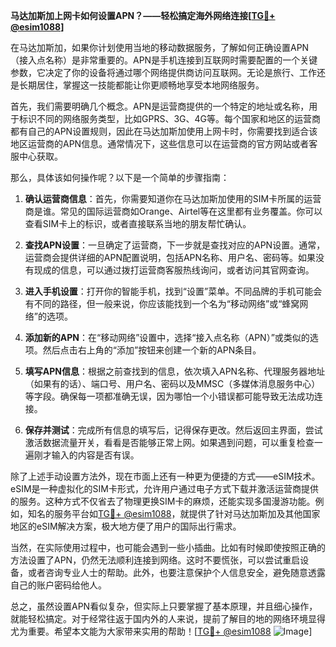 **马达加斯加上网卡如何设置APN？——轻松搞定海外网络连接[[TG💪+ @esim1088](https://t.me/s/esim1088)]**

在马达加斯加，如果你计划使用当地的移动数据服务，了解如何正确设置APN（接入点名称）是非常重要的。APN是手机连接到互联网时需要配置的一个关键参数，它决定了你的设备将通过哪个网络提供商访问互联网。无论是旅行、工作还是长期居住，掌握这一技能都能让你更顺畅地享受本地网络服务。

首先，我们需要明确几个概念。APN是运营商提供的一个特定的地址或名称，用于标识不同的网络服务类型，比如GPRS、3G、4G等。每个国家和地区的运营商都有自己的APN设置规则，因此在马达加斯加使用上网卡时，你需要找到适合该地区运营商的APN信息。通常情况下，这些信息可以在运营商的官方网站或者客服中心获取。

那么，具体该如何操作呢？以下是一个简单的步骤指南：

1. **确认运营商信息**：首先，你需要知道你在马达加斯加使用的SIM卡所属的运营商是谁。常见的国际运营商如Orange、Airtel等在这里都有业务覆盖。你可以查看SIM卡上的标识，或者直接联系当地的朋友帮忙确认。

2. **查找APN设置**：一旦确定了运营商，下一步就是查找对应的APN设置。通常，运营商会提供详细的APN配置说明，包括APN名称、用户名、密码等。如果没有现成的信息，可以通过拨打运营商客服热线询问，或者访问其官网查询。

3. **进入手机设置**：打开你的智能手机，找到“设置”菜单。不同品牌的手机可能会有不同的路径，但一般来说，你应该能找到一个名为“移动网络”或“蜂窝网络”的选项。

4. **添加新的APN**：在“移动网络”设置中，选择“接入点名称（APN）”或类似的选项。然后点击右上角的“添加”按钮来创建一个新的APN条目。

5. **填写APN信息**：根据之前查找到的信息，依次填入APN名称、代理服务器地址（如果有的话）、端口号、用户名、密码以及MMSC（多媒体消息服务中心）等字段。确保每一项都准确无误，因为哪怕一个小错误都可能导致无法成功连接。

6. **保存并测试**：完成所有信息的填写后，记得保存更改。然后返回主界面，尝试激活数据流量开关，看看是否能够正常上网。如果遇到问题，可以重复检查一遍刚才输入的内容是否有误。

除了上述手动设置方法外，现在市面上还有一种更为便捷的方式——eSIM技术。eSIM是一种虚拟化的SIM卡形式，允许用户通过电子方式下载并激活运营商提供的服务。这种方式不仅省去了物理更换SIM卡的麻烦，还能实现多国漫游功能。例如，知名的服务平台如[TG💪+ @esim1088](https://t.me/s/esim1088)，就提供了针对马达加斯加及其他国家地区的eSIM解决方案，极大地方便了用户的国际出行需求。

当然，在实际使用过程中，也可能会遇到一些小插曲。比如有时候即使按照正确的方法设置了APN，仍然无法顺利连接到网络。这时不要慌张，可以尝试重启设备，或者咨询专业人士的帮助。此外，也要注意保护个人信息安全，避免随意透露自己的账户密码给他人。

总之，虽然设置APN看似复杂，但实际上只要掌握了基本原理，并且细心操作，就能轻松搞定。对于经常往返于国内外的人来说，提前了解目的地的网络环境显得尤为重要。希望本文能为大家带来实用的帮助！[[TG💪+ @esim1088](https://t.me/s/esim1088) ![Image](https://i.postimg.cc/4NQfJmqS/Snipaste-2025-05-13-00-14-12.png)]